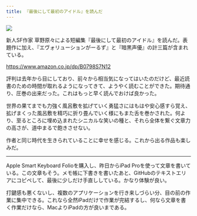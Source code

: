 ```yaml
---
title: 『最後にして最初のアイドル』を読んだ
---
```


![](https://images-fe.ssl-images-amazon.com/images/I/615-PsNiAsL.jpg)

新人SF作家 草野原々による短編集『最後にして最初のアイドル』を読んだ。表題作に加え、『エヴォリューションがーるず』と『暗黒声優』の計三篇が含まれている。

https://www.amazon.co.jp/dp/B0798S7N12

評判は去年から目にしており、前々から相当気になってはいたのだけど、最近読書のための時間が取れるようになってきて、ようやく読むことができた。期待通り、圧巻の出来だった。これはもっと早く読んでおけば良かった。

世界の果てまでも力強く風呂敷を拡げていく勇猛さにはもはや安心感すら覚え、拡げまくった風呂敷を精巧に折り畳んでいく様にもまた舌を巻かされた。何より、至るところに埋め込まれたシニカルな笑いの種と、それら全体を繋ぐ文章力の高さが、道中まるで飽きさせない。

作者と同じ時代を生きられていることに幸せを感じる。これから出る作品も楽しみだ。

---

Apple Smart Keyboard Folioを購入し、昨日からiPad Proを使って文章を書いている。この文章もそう。メモ帳に下書きを書いたあと、GitHubのテキストエリアにコピペして、最後に少しだけ手直ししている。かなり体験が良い。

打鍵感も悪くないし、複数のアプリケーションを行き来しづらい分、目の前の作業に集中できる。これなら全然iPadだけで作業が完結するし、何なら文章を書く作業だけなら、MacよりiPadの方が良いまである。
